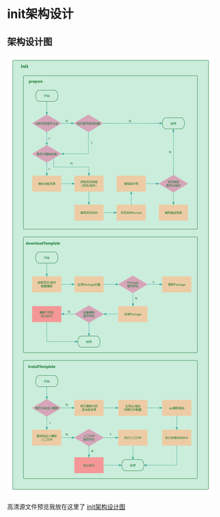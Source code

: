 # init架构设计

## 架构设计图

![init架构设计图](../../docs/.vuepress/public/images/init-framework.png)

高清源文件预览我放在这里了 [init架构设计图](https://www.processon.com/view/link/673efceb69145c756603ff4b?cid=673eef646c5b5174dfaba909)
